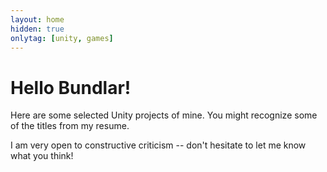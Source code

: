 ```yaml
---
layout: home
hidden: true
onlytag: [unity, games]
---
```


# Hello Bundlar!

Here are some selected Unity projects of mine. You might recognize some of the titles from my resume.

I am very open to constructive criticism -- don't hesitate to let me know what you think!